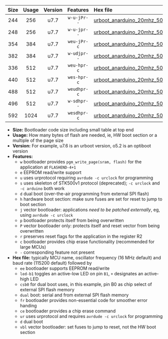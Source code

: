 |Size|Usage|Version|Features|Hex file|
|:-:|:-:|:-:|:-:|:--|
|244|256|u7.7|`w-u-jPr--`|[urboot_anarduino_20mhz_500000bps_led+b1_ur_vbl.hex](https://raw.githubusercontent.com/stefanrueger/urboot.hex/main/boards/anarduino/fcpu_20mhz/500000_bps/urboot_anarduino_20mhz_500000bps_led+b1_ur_vbl.hex)|
|248|256|u7.7|`w-u-jpr--`|[urboot_anarduino_20mhz_500000bps_led+b1_fr_ur_vbl.hex](https://raw.githubusercontent.com/stefanrueger/urboot.hex/main/boards/anarduino/fcpu_20mhz/500000_bps/urboot_anarduino_20mhz_500000bps_led+b1_fr_ur_vbl.hex)|
|354|384|u7.7|`weu-jPr-c`|[urboot_anarduino_20mhz_500000bps_ee_led+b1_fr_ce_ur_vbl.hex](https://raw.githubusercontent.com/stefanrueger/urboot.hex/main/boards/anarduino/fcpu_20mhz/500000_bps/urboot_anarduino_20mhz_500000bps_ee_led+b1_fr_ce_ur_vbl.hex)|
|382|384|u7.7|`w-udjpr--`|[urboot_anarduino_20mhz_500000bps_led+b1_csd5_dual_ur_vbl.hex](https://raw.githubusercontent.com/stefanrueger/urboot.hex/main/boards/anarduino/fcpu_20mhz/500000_bps/urboot_anarduino_20mhz_500000bps_led+b1_csd5_dual_ur_vbl.hex)|
|336|512|u7.7|`weu-hpr-c`|[urboot_anarduino_20mhz_500000bps_ee_led+b1_fr_ce_ur.hex](https://raw.githubusercontent.com/stefanrueger/urboot.hex/main/boards/anarduino/fcpu_20mhz/500000_bps/urboot_anarduino_20mhz_500000bps_ee_led+b1_fr_ce_ur.hex)|
|440|512|u7.7|`wes-hpr-c`|[urboot_anarduino_20mhz_500000bps_ee_led+b1_fr_ce.hex](https://raw.githubusercontent.com/stefanrueger/urboot.hex/main/boards/anarduino/fcpu_20mhz/500000_bps/urboot_anarduino_20mhz_500000bps_ee_led+b1_fr_ce.hex)|
|488|512|u7.7|`weudhpr-c`|[urboot_anarduino_20mhz_500000bps_ee_led+b1_csd5_dual_fr_ce_ur.hex](https://raw.githubusercontent.com/stefanrueger/urboot.hex/main/boards/anarduino/fcpu_20mhz/500000_bps/urboot_anarduino_20mhz_500000bps_ee_led+b1_csd5_dual_fr_ce_ur.hex)|
|496|512|u7.7|`w-sdhpr--`|[urboot_anarduino_20mhz_500000bps_led+b1_csd5_dual_fr.hex](https://raw.githubusercontent.com/stefanrueger/urboot.hex/main/boards/anarduino/fcpu_20mhz/500000_bps/urboot_anarduino_20mhz_500000bps_led+b1_csd5_dual_fr.hex)|
|592|1024|u7.7|`wesdhpr-c`|[urboot_anarduino_20mhz_500000bps_ee_led+b1_csd5_dual_fr_ce.hex](https://raw.githubusercontent.com/stefanrueger/urboot.hex/main/boards/anarduino/fcpu_20mhz/500000_bps/urboot_anarduino_20mhz_500000bps_ee_led+b1_csd5_dual_fr_ce.hex)|

- **Size:** Bootloader code size including small table at top end
- **Usage:** How many bytes of flash are needed, ie, HW boot section or a multiple of the page size
- **Version:** For example, u7.6 is an urboot version, o5.2 is an optiboot version
- **Features:**
  + `w` bootloader provides `pgm_write_page(sram, flash)` for the application at `FLASHEND-4+1`
  + `e` EEPROM read/write support
  + `u` uses urprotocol requiring `avrdude -c urclock` for programming
  + `s` uses skeleton of STK500v1 protocol (deprecated); `-c urclock` and `-c arduino` both work
  + `d` dual boot (over-the-air programming from external SPI flash)
  + `h` hardware boot section: make sure fuses are set for reset to jump to boot section
  + `j` vector bootloader: applications *need to be patched externally*, eg, using `avrdude -c urclock`
  + `p` bootloader protects itself from being overwritten
  + `P` vector bootloader only: protects itself and reset vector from being overwritten
  + `r` preserves reset flags for the application in the register R2
  + `c` bootloader provides chip erase functionality (recommended for large MCUs)
  + `-` corresponding feature not present
- **Hex file:** typically MCU name, oscillator frequency (16 MHz default) and baud rate (115200 default) followed by
  + `ee` bootloader supports EEPROM read/write
  + `led-b1` toggles an active-low LED on pin `B1`, `+` designates an active-high LED
  + `csb0` for dual boot uses, in this example, pin B0 as chip select of external SPI flash memory
  + `dual` boot: serial and from external SPI flash memory
  + `fr` bootloader provides non-essential code for smoother error handing
  + `ce` bootloader provides a chip erase command
  + `ur` uses urprotocol and requires `avrdude -c urclock` for programming
  + `d` dual boot
  + `vbl` vector bootloader: set fuses to jump to reset, not the HW boot section
